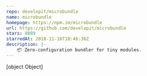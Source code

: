 ```yaml
---
repo: developit/microbundle
name: microbundle
homepage: https://npm.im/microbundle
url: https://github.com/developit/microbundle
stars: 8089
starredAt: 2018-11-16T18:46:36Z
description: |-
    📦 Zero-configuration bundler for tiny modules.
---
```


[object Object]
